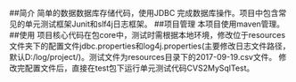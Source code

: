 ##简介
    简单的数据数据库存储代码，使用JDBC 完成数据库操作。项目中包含常见的单元测试框架Junit和slf4j日志框架。
##项目管理
    本项目使用maven管理。
##使用
    项目核心代码在包core中，测试时需根据本地环境，修改位于resources文件夹下的配置文件jdbc.properties和log4j.properties(主要修改日志文件路径，默认D:/log/project/)。测试文件为resources目录下的2017-09-19.csv文件。
    修改完配置文件后，直接在test包下运行单元测试代码CVS2MySqlTest。